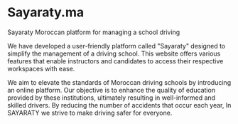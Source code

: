 # Sayaraty.ma

Sayaraty Moroccan platform for managing a school driving


We have developed a user-friendly platform called "Sayaraty" designed to simplify the management of a driving school. 
This website offers various features that enable instructors and candidates to access their respective workspaces with ease.



We aim to elevate the standards of Moroccan driving schools by introducing an online platform. 
Our objective is to enhance the quality of education provided by these institutions, ultimately resulting in well-informed and skilled drivers. 
By reducing the number of accidents that occur each year, In SAYARATY we strive to make driving safer for everyone.
